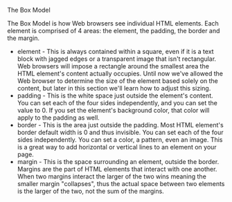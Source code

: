 The Box Model

The Box Model is how Web browsers see individual HTML elements. Each element is comprised of 4 areas: the element, the padding,
the border and the margin.


- element - This is always contained within a square, even if it is a text block with jagged edges or a transparent image that 
isn't rectangular. Web browsers will impose a rectangle around the smallest area the HTML element's content actually occupies.
Until now we've allowed the Web browser to determine the size of the element based solely on the content, but later in this 
section we'll learn how to adjust this sizing.
- padding - This is the white space just outside the element's content. You can set each of the four sides independently, and 
you can set the value to 0. If you set the element's background color, that color will apply to the padding as well.
- border - This is the area just outside the padding. Most HTML element's border default width is 0 and thus invisible. You can
set each of the four sides independently. You can set a color, a pattern, even an image. This is a great way to add horizontal 
or vertical lines to an element on your page.
- margin - This is the space surrounding an element, outside the border. Margins are the part of HTML elements that interact 
with one another. When two margins interact the larger of the two wins meaning the smaller margin "collapses", thus the actual 
space between two elements is the larger of the two, not the sum of the margins.
